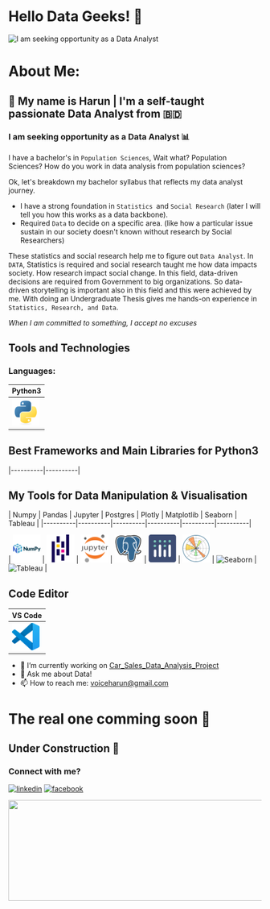 # Hello Data Geeks! 🔰


![I am seeking opportunity as a Data Analyst](https://cdn.sanity.io/images/tlr8oxjg/production/22c3b048689e6b8cd048157c7eb3c01cce769a41-1456x816.png?w=3840&q=80&fit=clip&auto=format)

# About Me:

## 👋 My name is Harun | I'm a self-taught passionate Data Analyst from 🇧🇩
### I am seeking opportunity as a Data Analyst 📊
I have a bachelor's in `Population Sciences`, Wait what? Population Sciences? How do you work in data analysis from population sciences?

Ok, let's breakdown my bachelor syllabus that reflects my data analyst journey. 

* I have a strong foundation in `Statistics `and `Social Research` (later I will tell you how this works as a data backbone).
* Required `Data` to decide on a specific area. (like how a particular issue sustain in our society doesn't known without research by Social Researchers)

These statistics and social research help me to figure out `Data Analyst`. In `DATA`, Statistics is required and social research taught me how data impacts society. How research impact social change. In this field, data-driven decisions are required from Government to big organizations. So data-driven storytelling is important also in this field and this were achieved by me. With doing an Undergraduate Thesis gives me hands-on experience in `Statistics, Research, and Data`. 

*When I am committed to something, I accept no excuses*

## Tools and Technologies

### Languages:
| Python3 |
|----------|
|  <img src="https://github.com/devicons/devicon/blob/master/icons/python/python-original.svg" title="Python"  alt="Python" width="55" height="55"/> |

## Best Frameworks and Main Libraries for Python3


|----------|----------|


## My Tools for Data Manipulation & Visualisation

| Numpy | Pandas | Jupyter | Postgres | Plotly | Matplotlib | Seaborn | Tableau |
|----------|----------|----------|----------|----------|----------|

|  <img src="https://github.com/devicons/devicon/blob/master/icons/numpy/numpy-original-wordmark.svg" title="Numpy" alt="Numpy" width="55" height="55"/> |  <img src="https://github.com/devicons/devicon/blob/master/icons/pandas/pandas-original.svg" title="Pandas" alt="Pandas" width="55" height="55"/> | <img src="https://github.com/devicons/devicon/blob/master/icons/jupyter/jupyter-original-wordmark.svg" title="Jupyter" alt="Jupyter" width="55" height="55"/> | <img src="https://github.com/devicons/devicon/blob/master/icons/postgresql/postgresql-original.svg" title="Postgres" alt="Postgres" width="55" height="55"/> | <img src="https://github.com/devicons/devicon/blob/master/icons/plotly/plotly-original.svg" title="Plotly" alt="Plotly" width="55" height="55"/> | <img src="https://github.com/devicons/devicon/blob/master/icons/matplotlib/matplotlib-original.svg" title="Matplotlib" alt="Matplotlib" width="55" height="55"/> | <img src="https://seaborn.pydata.org/_images/logo-mark-lightbg.svg" title="Seaborn" alt="Seaborn" width="55" height="55"/> | <img src="https://upload.wikimedia.org/wikipedia/commons/4/4b/Tableau_Logo.png" title="Tableau" alt="Tableau" width="55" height="55"/> |

## Code Editor

| VS Code |
|----------|
| <img src="https://github.com/devicons/devicon/blob/master/icons/vscode/vscode-original.svg" title="VS Code" alt="VS Code" width="55" height="55"/> |



- 🔭 I’m currently working on [Car_Sales_Data_Analysis_Project](https://github.com/harunrhimu/SQLProjects) 
- 💬 Ask me about Data! 
- 📫 How to reach me: voiceharun@gmail.com

# The real one comming soon 🔰

## Under Construction 👷 
### Connect with me?
[<img src='https://cdn.jsdelivr.net/npm/simple-icons@3.0.1/icons/linkedin.svg' alt='linkedin' height='40'>](https://www.linkedin.com/in/voiceharun/)  [<img src='https://cdn.jsdelivr.net/npm/simple-icons@3.0.1/icons/facebook.svg' alt='facebook' height='40'>](https://www.facebook.com/voiceharun)  



<p align="center">
  <img width="600" height="200" src="https://github-readme-stats.vercel.app/api?username=harunrhimu&show_icons=true&theme=vision-friendly-dark">
 </p>
 


<div id="header" align="center">
  <img src="https://komarev.com/ghpvc/?username=harunrhimu&style=for-the-badge&color=orange" alt=""/>
</div>


